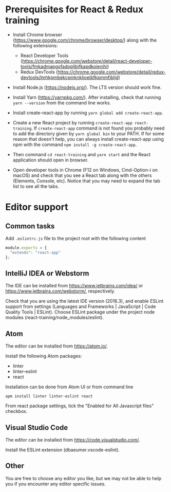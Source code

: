 # Prerequisites for React & Redux training

* Install Chrome browser (https://www.google.com/chrome/browser/desktop/)
  along with the following extensions:
  - React Developer Tools (https://chrome.google.com/webstore/detail/react-developer-tools/fmkadmapgofadopljbjfkapdkoienihi)
  - Redux DevTools (https://chrome.google.com/webstore/detail/redux-devtools/lmhkpmbekcpmknklioeibfkpmmfibljd)

* Install Node.js (https://nodejs.org/). The LTS version should work fine.

* Install Yarn (https://yarnpkg.com/). After installing, check that running
  `yarn --version` from the command line works.

* Install create-react-app by running `yarn global add create-react-app`.

* Create a new React project by running `create-react-app react-training`. If `create-react-app` command is not found you probably need to add the directory given by `yarn global bin` to your PATH. If for some reason that doesn't help, you can always install create-react-app using npm with the command `npm install -g create-react-app`.

* Then command `cd react-training` and `yarn start` and the React application should
  open in browser.

* Open developer tools in Chrome (F12 on Windows, Cmd-Option-i on macOS) and
  check that you see a React tab along with the others (Elements, Console, etc).
  Notice that you may need to expand the tab list to see all the tabs.

# Editor support

## Common tasks

Add `.eslintrc.js` file
to the project root with the following content

```js
module.exports = {
  "extends": "react-app"
};
```

## IntelliJ IDEA or Webstorm

The IDE can be installed from https://www.jetbrains.com/idea/ or
https://www.jetbrains.com/webstorm/, respectively.

Check that you are using the latest IDE version (2016.3), and enable ESLint support from
settings (Languages and Frameworks | JavaScript | Code Quality Tools | ESLint). Choose
ESLint package under the project node modules (react-training/node_modules/eslint).

## Atom

The editor can be installed from https://atom.io/.

Install the following Atom packages:

* linter
* linter-eslint
* react

Installation can be done from Atom UI or from command line

```
apm install linter linter-eslint react

```
From react package settings, tick the "Enabled for All Javascript files" checkbox. 


## Visual Studio Code

The editor can be installed from https://code.visualstudio.com/.

Install the ESLint extension (dbaeumer.vscode-eslint).

## Other

You are free to choose any editor you like, but we may not be able to help
you if you encounter any editor specific issues.